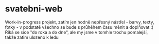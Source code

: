 # svatebni-web
Work-in-progress projekt, zatím jen hodně nepřesný nástřel - barvy, texty, fotky - v podstatě všechno se bude s průhěhem času měnit a doplňovat :)    
Říká se sice "do roka a do dne", ale my jsme v tomhle trochu pomalejší, takže zatim ulozeno k ledu
